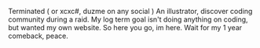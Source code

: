 Terminated 
( or xcxc#, duzme on any social )
An illustrator, discover coding community during a raid. My log term goal isn't doing anything on coding, but wanted my own website. So here you go, im here.
Wait for my 1 year comeback, peace. 
